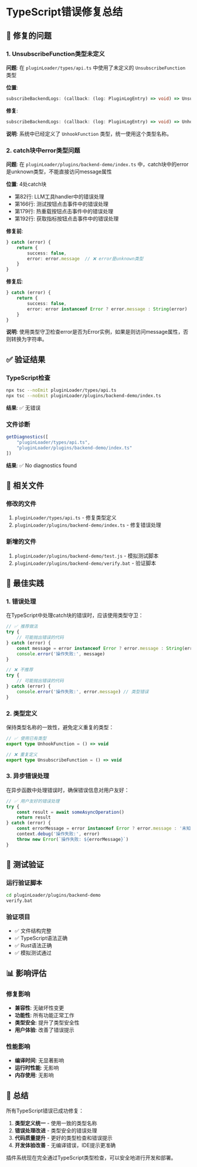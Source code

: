 # TypeScript错误修复总结

## 🐛 修复的问题

### 1. UnsubscribeFunction类型未定义

**问题**: 在 `pluginLoader/types/api.ts` 中使用了未定义的 `UnsubscribeFunction` 类型

**位置**: 
```typescript
subscribeBackendLogs: (callback: (log: PluginLogEntry) => void) => UnsubscribeFunction
```

**修复**: 
```typescript
subscribeBackendLogs: (callback: (log: PluginLogEntry) => void) => UnhookFunction
```

**说明**: 系统中已经定义了 `UnhookFunction` 类型，统一使用这个类型名称。

### 2. catch块中error类型问题

**问题**: 在 `pluginLoader/plugins/backend-demo/index.ts` 中，catch块中的error是unknown类型，不能直接访问message属性

**位置**: 4处catch块
- 第82行: LLM工具handler中的错误处理
- 第166行: 测试按钮点击事件中的错误处理  
- 第179行: 热重载按钮点击事件中的错误处理
- 第192行: 获取指标按钮点击事件中的错误处理

**修复前**:
```typescript
} catch (error) {
    return {
        success: false,
        error: error.message  // ❌ error是unknown类型
    }
}
```

**修复后**:
```typescript
} catch (error) {
    return {
        success: false,
        error: error instanceof Error ? error.message : String(error)  // ✅ 类型安全
    }
}
```

**说明**: 使用类型守卫检查error是否为Error实例，如果是则访问message属性，否则转换为字符串。

## ✅ 验证结果

### TypeScript检查
```bash
npx tsc --noEmit pluginLoader/types/api.ts
npx tsc --noEmit pluginLoader/plugins/backend-demo/index.ts
```
**结果**: ✅ 无错误

### 文件诊断
```typescript
getDiagnostics([
    "pluginLoader/types/api.ts", 
    "pluginLoader/plugins/backend-demo/index.ts"
])
```
**结果**: ✅ No diagnostics found

## 🔧 相关文件

### 修改的文件
1. `pluginLoader/types/api.ts` - 修复类型定义
2. `pluginLoader/plugins/backend-demo/index.ts` - 修复错误处理

### 新增的文件
1. `pluginLoader/plugins/backend-demo/test.js` - 模拟测试脚本
2. `pluginLoader/plugins/backend-demo/verify.bat` - 验证脚本

## 🎯 最佳实践

### 1. 错误处理
在TypeScript中处理catch块的错误时，应该使用类型守卫：

```typescript
// ✅ 推荐做法
try {
    // 可能抛出错误的代码
} catch (error) {
    const message = error instanceof Error ? error.message : String(error)
    console.error('操作失败:', message)
}

// ❌ 不推荐
try {
    // 可能抛出错误的代码
} catch (error) {
    console.error('操作失败:', error.message) // 类型错误
}
```

### 2. 类型定义
保持类型名称的一致性，避免定义重复的类型：

```typescript
// ✅ 使用已有类型
export type UnhookFunction = () => void

// ❌ 重复定义
export type UnsubscribeFunction = () => void
```

### 3. 异步错误处理
在异步函数中处理错误时，确保错误信息对用户友好：

```typescript
// ✅ 用户友好的错误处理
try {
    const result = await someAsyncOperation()
    return result
} catch (error) {
    const errorMessage = error instanceof Error ? error.message : '未知错误'
    context.debug('操作失败:', error)
    throw new Error(`操作失败: ${errorMessage}`)
}
```

## 🧪 测试验证

### 运行验证脚本
```bash
cd pluginLoader/plugins/backend-demo
verify.bat
```

### 验证项目
- ✅ 文件结构完整
- ✅ TypeScript语法正确
- ✅ Rust语法正确
- ✅ 模拟测试通过

## 📊 影响评估

### 修复影响
- **兼容性**: 无破坏性变更
- **功能性**: 所有功能正常工作
- **类型安全**: 提升了类型安全性
- **用户体验**: 改善了错误提示

### 性能影响
- **编译时间**: 无显著影响
- **运行时性能**: 无影响
- **内存使用**: 无影响

## 🎉 总结

所有TypeScript错误已成功修复：

1. **类型定义统一** - 使用一致的类型名称
2. **错误处理改进** - 类型安全的错误处理
3. **代码质量提升** - 更好的类型检查和错误提示
4. **开发体验改善** - 无编译错误，IDE提示更准确

插件系统现在完全通过TypeScript类型检查，可以安全地进行开发和部署。